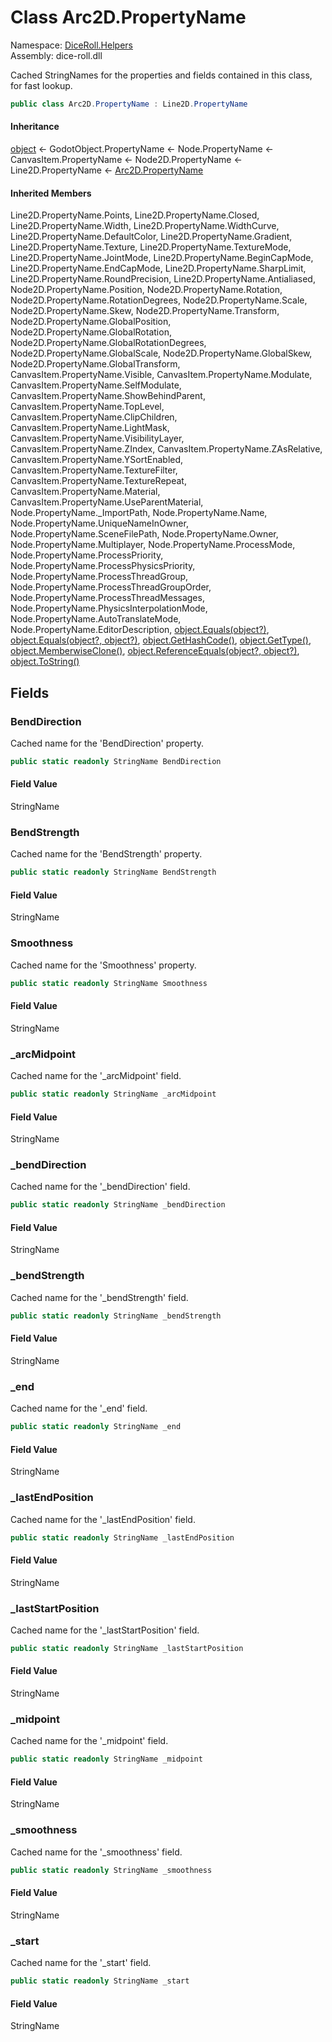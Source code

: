 # <a id="DiceRoll_Helpers_Arc2D_PropertyName"></a> Class Arc2D.PropertyName

Namespace: [DiceRoll.Helpers](DiceRoll.Helpers.md)  
Assembly: dice\-roll.dll  

Cached StringNames for the properties and fields contained in this class, for fast lookup.

```csharp
public class Arc2D.PropertyName : Line2D.PropertyName
```

#### Inheritance

[object](https://learn.microsoft.com/dotnet/api/system.object) ← 
GodotObject.PropertyName ← 
Node.PropertyName ← 
CanvasItem.PropertyName ← 
Node2D.PropertyName ← 
Line2D.PropertyName ← 
[Arc2D.PropertyName](DiceRoll.Helpers.Arc2D.PropertyName.md)

#### Inherited Members

Line2D.PropertyName.Points, 
Line2D.PropertyName.Closed, 
Line2D.PropertyName.Width, 
Line2D.PropertyName.WidthCurve, 
Line2D.PropertyName.DefaultColor, 
Line2D.PropertyName.Gradient, 
Line2D.PropertyName.Texture, 
Line2D.PropertyName.TextureMode, 
Line2D.PropertyName.JointMode, 
Line2D.PropertyName.BeginCapMode, 
Line2D.PropertyName.EndCapMode, 
Line2D.PropertyName.SharpLimit, 
Line2D.PropertyName.RoundPrecision, 
Line2D.PropertyName.Antialiased, 
Node2D.PropertyName.Position, 
Node2D.PropertyName.Rotation, 
Node2D.PropertyName.RotationDegrees, 
Node2D.PropertyName.Scale, 
Node2D.PropertyName.Skew, 
Node2D.PropertyName.Transform, 
Node2D.PropertyName.GlobalPosition, 
Node2D.PropertyName.GlobalRotation, 
Node2D.PropertyName.GlobalRotationDegrees, 
Node2D.PropertyName.GlobalScale, 
Node2D.PropertyName.GlobalSkew, 
Node2D.PropertyName.GlobalTransform, 
CanvasItem.PropertyName.Visible, 
CanvasItem.PropertyName.Modulate, 
CanvasItem.PropertyName.SelfModulate, 
CanvasItem.PropertyName.ShowBehindParent, 
CanvasItem.PropertyName.TopLevel, 
CanvasItem.PropertyName.ClipChildren, 
CanvasItem.PropertyName.LightMask, 
CanvasItem.PropertyName.VisibilityLayer, 
CanvasItem.PropertyName.ZIndex, 
CanvasItem.PropertyName.ZAsRelative, 
CanvasItem.PropertyName.YSortEnabled, 
CanvasItem.PropertyName.TextureFilter, 
CanvasItem.PropertyName.TextureRepeat, 
CanvasItem.PropertyName.Material, 
CanvasItem.PropertyName.UseParentMaterial, 
Node.PropertyName.\_ImportPath, 
Node.PropertyName.Name, 
Node.PropertyName.UniqueNameInOwner, 
Node.PropertyName.SceneFilePath, 
Node.PropertyName.Owner, 
Node.PropertyName.Multiplayer, 
Node.PropertyName.ProcessMode, 
Node.PropertyName.ProcessPriority, 
Node.PropertyName.ProcessPhysicsPriority, 
Node.PropertyName.ProcessThreadGroup, 
Node.PropertyName.ProcessThreadGroupOrder, 
Node.PropertyName.ProcessThreadMessages, 
Node.PropertyName.PhysicsInterpolationMode, 
Node.PropertyName.AutoTranslateMode, 
Node.PropertyName.EditorDescription, 
[object.Equals\(object?\)](https://learn.microsoft.com/dotnet/api/system.object.equals\#system\-object\-equals\(system\-object\)), 
[object.Equals\(object?, object?\)](https://learn.microsoft.com/dotnet/api/system.object.equals\#system\-object\-equals\(system\-object\-system\-object\)), 
[object.GetHashCode\(\)](https://learn.microsoft.com/dotnet/api/system.object.gethashcode), 
[object.GetType\(\)](https://learn.microsoft.com/dotnet/api/system.object.gettype), 
[object.MemberwiseClone\(\)](https://learn.microsoft.com/dotnet/api/system.object.memberwiseclone), 
[object.ReferenceEquals\(object?, object?\)](https://learn.microsoft.com/dotnet/api/system.object.referenceequals), 
[object.ToString\(\)](https://learn.microsoft.com/dotnet/api/system.object.tostring)

## Fields

### <a id="DiceRoll_Helpers_Arc2D_PropertyName_BendDirection"></a> BendDirection

Cached name for the 'BendDirection' property.

```csharp
public static readonly StringName BendDirection
```

#### Field Value

 StringName

### <a id="DiceRoll_Helpers_Arc2D_PropertyName_BendStrength"></a> BendStrength

Cached name for the 'BendStrength' property.

```csharp
public static readonly StringName BendStrength
```

#### Field Value

 StringName

### <a id="DiceRoll_Helpers_Arc2D_PropertyName_Smoothness"></a> Smoothness

Cached name for the 'Smoothness' property.

```csharp
public static readonly StringName Smoothness
```

#### Field Value

 StringName

### <a id="DiceRoll_Helpers_Arc2D_PropertyName__arcMidpoint"></a> \_arcMidpoint

Cached name for the '_arcMidpoint' field.

```csharp
public static readonly StringName _arcMidpoint
```

#### Field Value

 StringName

### <a id="DiceRoll_Helpers_Arc2D_PropertyName__bendDirection"></a> \_bendDirection

Cached name for the '_bendDirection' field.

```csharp
public static readonly StringName _bendDirection
```

#### Field Value

 StringName

### <a id="DiceRoll_Helpers_Arc2D_PropertyName__bendStrength"></a> \_bendStrength

Cached name for the '_bendStrength' field.

```csharp
public static readonly StringName _bendStrength
```

#### Field Value

 StringName

### <a id="DiceRoll_Helpers_Arc2D_PropertyName__end"></a> \_end

Cached name for the '_end' field.

```csharp
public static readonly StringName _end
```

#### Field Value

 StringName

### <a id="DiceRoll_Helpers_Arc2D_PropertyName__lastEndPosition"></a> \_lastEndPosition

Cached name for the '_lastEndPosition' field.

```csharp
public static readonly StringName _lastEndPosition
```

#### Field Value

 StringName

### <a id="DiceRoll_Helpers_Arc2D_PropertyName__lastStartPosition"></a> \_lastStartPosition

Cached name for the '_lastStartPosition' field.

```csharp
public static readonly StringName _lastStartPosition
```

#### Field Value

 StringName

### <a id="DiceRoll_Helpers_Arc2D_PropertyName__midpoint"></a> \_midpoint

Cached name for the '_midpoint' field.

```csharp
public static readonly StringName _midpoint
```

#### Field Value

 StringName

### <a id="DiceRoll_Helpers_Arc2D_PropertyName__smoothness"></a> \_smoothness

Cached name for the '_smoothness' field.

```csharp
public static readonly StringName _smoothness
```

#### Field Value

 StringName

### <a id="DiceRoll_Helpers_Arc2D_PropertyName__start"></a> \_start

Cached name for the '_start' field.

```csharp
public static readonly StringName _start
```

#### Field Value

 StringName

